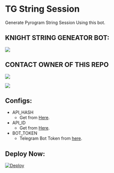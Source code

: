 # TG String Session
Generate Pyrogram String Session Using this bot.

## KNIGHT STRING GENEATOR BOT:
<a href="https://telegram.dog/string_generator_robot"><img src="https://img.shields.io/badge/Telegram-Bot-blue.svg?logo=telegram"></a>

## CONTACT OWNER OF THIS REPO
<a href="https://telegram.dog/DARK_KNIGHT_XD"><img src="https://img.shields.io/badge/TELEGRAM-ID-blue.svg?logo=telegram"></a>

<a href="https://wa.me/text=+1 (309) 432-5781"><img src="https://img.shields.io/badge/WHATSAPP-NO-blue.svg?logo=WHATSAPP"></a>


## Configs:
- API_HASH
  - Get from [Here](https://my.telegram.org).
- API_ID
  - Get from [Here](https://my.telegram.org).
- BOT_TOKEN
  - Telegram Bot Token from [here](https://telegram.dog/BotFather).

## Deploy Now:
[![Deploy](https://www.herokucdn.com/deploy/button.svg)](https://heroku.com/deploy?template=https://github.com/DEVIL-PREDATOR/string-generator/tree/main)
